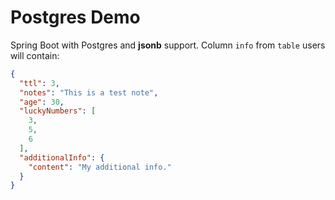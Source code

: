# Postgres Demo
Spring Boot with Postgres and **jsonb** support.
Column `info` from `table` users will contain:

```json
{
  "ttl": 3,
  "notes": "This is a test note",
  "age": 30,
  "luckyNumbers": [
    3,
    5,
    6
  ],
  "additionalInfo": {
    "content": "My additional info."
  }
}
```